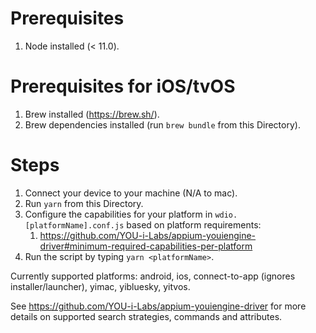 Prerequisites
================
1. Node installed (< 11.0).

Prerequisites for iOS/tvOS
================
1. Brew installed (https://brew.sh/).
2. Brew dependencies installed (run `brew bundle` from this Directory).

Steps
================
1. Connect your device to your machine (N/A to mac).
2. Run `yarn` from this Directory.
3. Configure the capabilities for your platform in `wdio.[platformName].conf.js` based on platform requirements:
    1. https://github.com/YOU-i-Labs/appium-youiengine-driver#minimum-required-capabilities-per-platform
4. Run the script by typing `yarn <platformName>`.

Currently supported platforms: android, ios, connect-to-app (ignores installer/launcher), yimac, yibluesky, yitvos.

See https://github.com/YOU-i-Labs/appium-youiengine-driver for more details on supported search strategies, commands and attributes.
